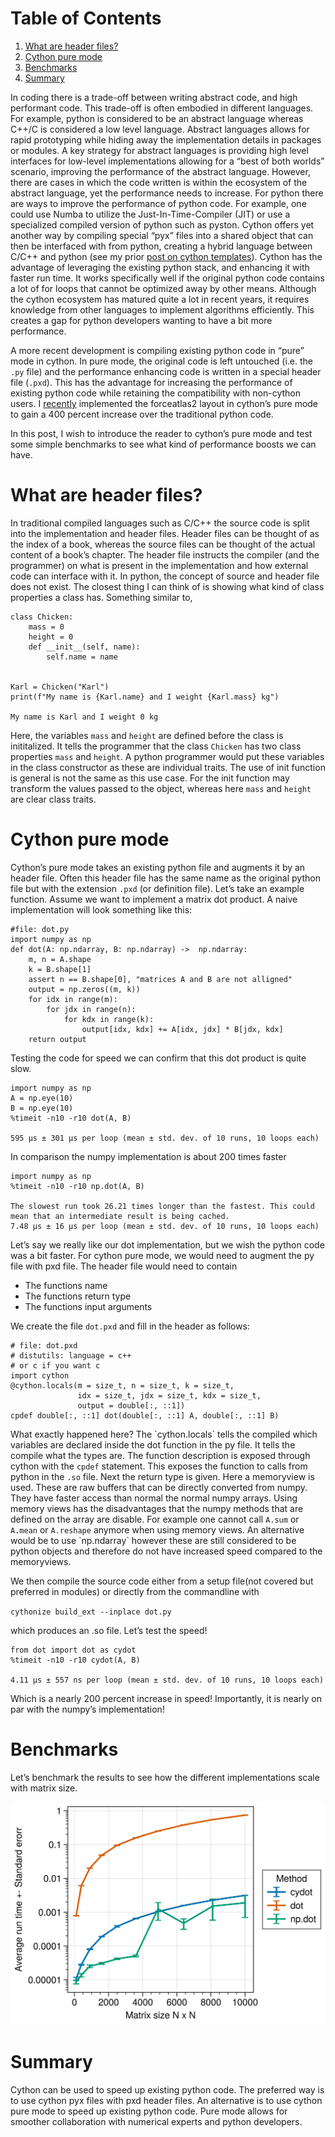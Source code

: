 
# Table of Contents

1.  [What are header files?](#org47f4632)
2.  [Cython pure mode](#orgb06f8c3)
3.  [Benchmarks](#orgbcf09bc)
4.  [Summary](#org9f605fb)

In  coding there  is  a trade-off  between writing  abstract
code,  and high  performant  code. This  trade-off is  often
embodied  in different  languages.  For  example, python  is
considered  to  be an  abstract  language  whereas C++/C  is
considered a  low level language. Abstract  languages allows
for rapid  prototyping while hiding away  the implementation
details in packages or modules.  A key strategy for abstract
languages is  providing high level interfaces  for low-level
implementations  allowing  for  a   &ldquo;best  of  both  worlds&rdquo;
scenario,   improving  the   performance  of   the  abstract
language. However, there are cases in which the code written
is within  the ecosystem of  the abstract language,  yet the
performance needs to increase. For  python there are ways to
improve  the performance  of python  code. For  example, one
could use  Numba to utilize the  Just-In-Time-Compiler (JIT)
or  use a  specialized compiled  version of  python such  as
pyston. Cython  offers yet another way  by compiling special
&ldquo;pyx&rdquo; files into a shared object that can then be interfaced
with from  python, creating a hybrid  language between C/C++
and          python          (see          my          prior
[post
on
cython templates](https://cvanelteren.github.io/post/cython_templates/)). Cython has the advantage of leveraging the
existing  python stack,  and  enhancing it  with faster  run
time. It works specifically well if the original python code
contains a  lot of for  loops that cannot be  optimized away
by other  means. Although the cython  ecosystem has matured
quite  a lot  in recent  years, it  requires knowledge  from
other  languages to  implement algorithms  efficiently. This
creates a  gap for python  developers wanting to have  a bit
more performance.

A more recent development  is compiling existing python code
in &ldquo;pure&rdquo; mode in cython. In pure mode, the original code is
left  untouched (i.e.  the `.py`  file) and  the performance
enhancing code is written in a special header file (`.pxd`).
This  has the  advantage for  increasing the  performance of
existing python code while  retaining the compatibility with
non-cython  users. I  [recently](https://github.com/cvanelteren/networkx/commit/7f7f3b8ff923917f42a6101f7e27e5b7396d2828)  implemented the  forceatlas2
layout in cython&rsquo;s pure mode  to gain a 400 percent increase
over the traditional python code.

In this  post, I  wish to introduce  the reader  to cython&rsquo;s
pure mode and  test some simple benchmarks to  see what kind
of performance boosts we can have.


<a id="org47f4632"></a>

# What are header files?

In traditional  compiled languages such as  C/C++ the source
code  is split  into  the implementation  and header  files.
Header  files can  be  thought of  as the  index  of a  book,
whereas  the  source files  can  be  thought of  the  actual
content of a  book&rsquo;s chapter. The header  file instructs the
compiler  (and the  programmer) on  what is  present in  the
implementation and  how external code can  interface with it.
In python,  the concept of  source and header file  does not
exist. The closest thing I can think of is showing what kind
of class properties a class has. Something similar to,

    class Chicken:
        mass = 0
        height = 0
        def __init__(self, name):
            self.name = name
    
    
    Karl = Chicken("Karl")
    print(f"My name is {Karl.name} and I weight {Karl.mass} kg")

    My name is Karl and I weight 0 kg

Here, the  variables `mass` and `height`  are defined before
the class is inititalized. It  tells the programmer that the
class  `Chicken`   has  two  class  properties   `mass`  and
`height`. A  python programmer would put  these variables in
the class  constructor as  these are individual  traits. The
use of init function is general  is not the same as this use
case. For the init function  may transform the values passed
to the  object, whereas here  `mass` and `height`  are clear
class traits.


<a id="orgb06f8c3"></a>

# Cython pure mode

Cython&rsquo;s  pure  mode  takes  an  existing  python  file  and
augments it  by an header  file. Often this header  file has
the  same name  as the  original  python file  but with  the
extension `.pxd` (or definition file). Let&rsquo;s take an example
function. Assume we want to  implement a matrix dot product.
A naive implementation will look something like this:

    #file: dot.py
    import numpy as np
    def dot(A: np.ndarray, B: np.ndarray) ->  np.ndarray:
        m, n = A.shape
        k = B.shape[1]
        assert n == B.shape[0], "matrices A and B are not alligned"
        output = np.zeros((m, k))
        for idx in range(m):
            for jdx in range(n):
                for kdx in range(k):
                    output[idx, kdx] += A[idx, jdx] * B[jdx, kdx]
        return output

Testing  the code  for speed  we can  confirm that  this dot
product is quite slow.

    import numpy as np
    A = np.eye(10)
    B = np.eye(10)
    %timeit -n10 -r10 dot(A, B)

    595 µs ± 301 µs per loop (mean ± std. dev. of 10 runs, 10 loops each)

In comparison the numpy implementation
is about 200 times faster

    import numpy as np
    %timeit -n10 -r10 np.dot(A, B)

    The slowest run took 26.21 times longer than the fastest. This could mean that an intermediate result is being cached.
    7.48 µs ± 16 µs per loop (mean ± std. dev. of 10 runs, 10 loops each)

Let&rsquo;s say we really like our dot implementation, but we wish
the python code  was a bit faster. For cython  pure mode, we
would need to augment the py  file with pxd file. The header
file would need to contain

-   The functions name
-   The functions return type
-   The functions input arguments

We create the file `dot.pxd` and fill in the header as follows:

    # file: dot.pxd
    # distutils: language = c++
    # or c if you want c
    import cython
    @cython.locals(m = size_t, n = size_t, k = size_t,
                   idx = size_t, jdx = size_t, kdx = size_t,
                   output = double[:, ::1])
    cpdef double[:, ::1] dot(double[:, ::1] A, double[:, ::1] B)

What exactly  happened here?  The \`cython.locals\`  tells the
compiled  which  variables  are   declared  inside  the  dot
function in the py file. It tells the compile what the types
are. The function description is exposed through cython with
the `cpdef`  statement. This  exposes the function  to calls
from  python in  the `.so`  file.  Next the  return type  is
given. Here a memoryview is used. These are raw buffers that
can  be  directly converted  from  numpy.  They have  faster
access  than normal  the normal  numpy arrays.  Using memory
views has the disadvantages that  the numpy methods that are
defined on  the array  are disable.  For example  one cannot
call `A.sum`  or `A.mean` or `A.reshape`  anymore when using
memory  views. An alternative  would be  to use  \`np.ndarray\`
however these are still considered  to be python objects and
therefore  do  not  have  increased speed  compared  to  the
memoryviews.

We then compile the source code either from a setup file(not
covered  but  preferred in  modules)  or  directly from  the
commandline with

`cythonize build_ext --inplace dot.py`

which produces an .so file. Let&rsquo;s test the speed!

    from dot import dot as cydot
    %timeit -n10 -r10 cydot(A, B)

    4.11 µs ± 557 ns per loop (mean ± std. dev. of 10 runs, 10 loops each)

Which   is  a   nearly  200   percent  increase   in  speed!
Importantly,  it   is  nearly   on  par  with   the  numpy&rsquo;s
implementation!


<a id="orgbcf09bc"></a>

# Benchmarks

Let&rsquo;s  benchmark  the  results  to  see  how  the  different
implementations scale with matrix size.

![img](./pure_performance.png)


<a id="org9f605fb"></a>

# Summary

Cython can  be used  to speed up  existing python  code. The
preferred way  is to  use cython pyx  files with  pxd header
files. An alternative is to use cython pure mode to speed up
existing  python   code.  Pure  mode  allows   for  smoother
collaboration with numerical experts and python developers.

